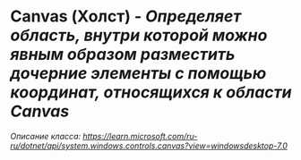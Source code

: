 # Canvas (Холст) - *Определяет область, внутри которой можно явным образом разместить дочерние элементы с помощью координат, относящихся к области Canvas*
*Описание класса: https://learn.microsoft.com/ru-ru/dotnet/api/system.windows.controls.canvas?view=windowsdesktop-7.0*

